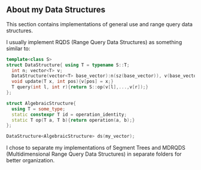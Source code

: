 ## About my Data Structures
This section contains implementations of general use and range query data structures.

I usually implement RQDS (Range Query Data Structures) as something similar to:
```c++
template<class S>
struct DataStructure{ using T = typename S::T;
  int n; vector<T> v;
  DataStructure(vector<T> base_vector):n(sz(base_vector)), v(base_vector){}
  void update(T x, int pos){v[pos] = x;}
  T query(int l, int r){return S::op(v[l],...,v[r]);}
};

struct AlgebraicStructure{
  using T = some_type;
  static constexpr T id = operation_identity;
  static T op(T a, T b){return operation(a, b);}
};

DataStructure<AlgebraicStructure> ds(my_vector);
```

I chose to separate my implementations of Segment Trees and MDRQDS (Multidimensional Range Query Data Structures) in separate folders for better organization.
